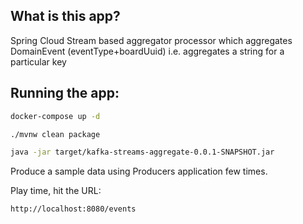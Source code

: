 ## What is this app?

Spring Cloud Stream based aggregator processor which aggregates DomainEvent (eventType+boardUuid) i.e. aggregates a string for a particular key


## Running the app:


````bash
docker-compose up -d
````

```bash
./mvnw clean package
```

````bash
java -jar target/kafka-streams-aggregate-0.0.1-SNAPSHOT.jar
````


Produce a sample data using Producers application few times.

Play time, hit the URL: 
```bash
http://localhost:8080/events
```
